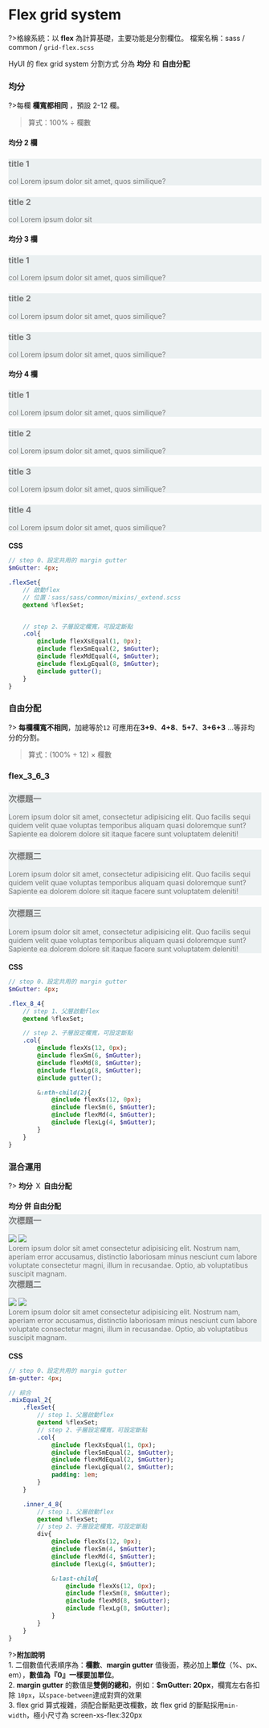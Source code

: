 # Flex grid system

?>格線系統：以 **flex** 為計算基礎，主要功能是分割欄位。
檔案名稱：sass / common / `grid-flex.scss`

HyUI 的 flex grid system 分割方式 分為 **均分** 和 **自由分配**

### 均分

?>每欄 **欄寬都相同** ，預設 2-12 欄。

> 算式：100% ÷ 欄數

<section class="flexEqual_2">
          <div class="container">
            <h4>均分 2 欄</h4>
            <div class="flexSet">
              <div class="col">
                <h3>title 1</h3>
                <p>col Lorem ipsum dolor sit amet, quos similique?</p>
              </div>
              <div class="col">
                <h3>title 2</h3>
                <p>col Lorem ipsum dolor sit</p>
              </div>
            </div>
          </div>
        </section>
        <!-- 3、 -->
        <section class="flexEqual_3">
          <div class="container">
            <h4>均分 3 欄</h4>
            <div class="flexSet">
              <div class="col">
                <h3>title 1</h3>
                <p>col Lorem ipsum dolor sit amet, quos similique?</p>
              </div>
              <div class="col">
                <h3>title 2</h3>
                <p>col Lorem ipsum dolor sit amet, quos similique?</p>
              </div>
              <div class="col">
                <h3>title 3</h3>
                <p>col Lorem ipsum dolor sit amet, quos similique?</p>
              </div>
            </div>
          </div>
        </section>
        <!-- 4、 -->
        <section class="flexEqual_4">
          <div class="container">
            <h4>均分 4 欄</h4>
            <div class="flexSet">
              <div class="col">
                <h3>title 1</h3>
                <p>col Lorem ipsum dolor sit amet, quos similique?</p>
              </div>
              <div class="col">
                <h3>title 2</h3>
                <p>col Lorem ipsum dolor sit amet, quos similique?</p>
              </div>
              <div class="col">
                <h3>title 3</h3>
                <p>col Lorem ipsum dolor sit amet, quos similique?</p>
              </div>
              <div class="col">
                <h3>title 4</h3>
                <p>col Lorem ipsum dolor sit amet, quos similique?</p>
              </div>
            </div>
          </div>
        </section>
<!-- tabs:start -->

#### **CSS**

```sass
// step 0、設定共用的 margin gutter
$mGutter: 4px;

.flexSet{
    // 啟動flex
    // 位置：sass/sass/common/mixins/_extend.scss
    @extend %flexSet;


    // step 2、子層設定欄寬，可設定斷點
    .col{
        @include flexXsEqual(1, 0px);
        @include flexSmEqual(2, $mGutter);
        @include flexMdEqual(4, $mGutter);
        @include flexLgEqual(8, $mGutter);
        @include gutter();
    }
}
```

  <!-- tabs:end -->

### 自由分配

?> **每欄欄寬不相同**，加總等於`12`
可應用在**3+9**、**4+8**、**5+7**、**3+6+3** ...等非均分的分割。

> 算式：(100% ÷ 12) × 欄數

<section class="flex_3_6_3">
          <div class="container">
            <h3>flex_3_6_3</h3>
            <div class="flexSet">
              <div class="col">
                <h3>次標題一</h3>
                <p>Lorem ipsum dolor sit amet, consectetur adipisicing elit. Quo facilis sequi quidem velit quae voluptas temporibus aliquam quasi doloremque sunt? Sapiente ea dolorem dolore sit itaque facere sunt voluptatem deleniti!</p>
              </div>
              <div class="col">
                <h3>次標題二</h3>
                <p>Lorem ipsum dolor sit amet, consectetur adipisicing elit. Quo facilis sequi quidem velit quae voluptas temporibus aliquam quasi doloremque sunt? Sapiente ea dolorem dolore sit itaque facere sunt voluptatem deleniti!</p>
              </div>
              <div class="col">
                <h3>次標題三</h3>
                <p>Lorem ipsum dolor sit amet, consectetur adipisicing elit. Quo facilis sequi quidem velit quae voluptas temporibus aliquam quasi doloremque sunt? Sapiente ea dolorem dolore sit itaque facere sunt voluptatem deleniti!</p>
              </div>
            </div>
          </div>
        </section>

<!-- tabs:start -->

#### **CSS**

```sass
// step 0、設定共用的 margin gutter
$mGutter: 4px;

.flex_8_4{
    // step 1、父層啟動flex
    @extend %flexSet;

    // step 2、子層設定欄寬，可設定斷點
    .col{
        @include flexXs(12, 0px);
        @include flexSm(6, $mGutter);
        @include flexMd(8, $mGutter);
        @include flexLg(8, $mGutter);
        @include gutter();

        &:nth-child(2){
            @include flexXs(12, 0px);
            @include flexSm(6, $mGutter);
            @include flexMd(4, $mGutter);
            @include flexLg(4, $mGutter);
        }
    }
}
```

<!-- tabs:end -->

### 混合運用

?> **均分** Ｘ **自由分配**

<section class="mixEqual_2">
  <div class="container">
    <h4>均分 併 自由分配</h4>
    <div class="flexSet">
      <div class="col">
        <h3>次標題一</h3>
        <section class="inner_4_8">
          <div class="imgContainer">
            <picture>
              <source media="(min-width: 1200px)" data-srcset="https://hywebu00.github.io/hyui_flex/images/demo/01.jpg">
              <source media="(min-width: 992px)" data-srcset="https://hywebu00.github.io/hyui_flex/images/demo/01.jpg">
              <source media="(min-width: 576px)" data-srcset="https://hywebu00.github.io/hyui_flex/images/demo/01.jpg">
              <source media="(max-width: 575px)" data-srcset="https://hywebu00.github.io/hyui_flex/images/demo/01.jpg">
              <img src="https://hywebu00.github.io/hyui_flex/images/demo/01.jpg">
              <noscript><img src="https://hywebu00.github.io/hyui_flex/images/demo/01.jpg"></noscript>
            </picture>
          </div>
          <div class="text">Lorem ipsum dolor sit amet consectetur adipisicing elit. Nostrum nam, aperiam error accusamus, distinctio laboriosam minus nesciunt cum labore voluptate consectetur magni, illum in recusandae. Optio, ab voluptatibus suscipit magnam.</div>
        </section>
      </div>
      <div class="col">
        <h3>次標題二</h3>
        <section class="inner_4_8">
          <div class="imgContainer">
            <picture>
              <source media="(min-width: 1200px)" data-srcset="https://hywebu00.github.io/hyui_flex/images/demo/01.jpg">
              <source media="(min-width: 992px)" data-srcset="https://hywebu00.github.io/hyui_flex/images/demo/01.jpg">
              <source media="(min-width: 576px)" data-srcset="https://hywebu00.github.io/hyui_flex/images/demo/01.jpg">
              <source media="(max-width: 575px)" data-srcset="https://hywebu00.github.io/hyui_flex/images/demo/01.jpg">
              <img src="https://hywebu00.github.io/hyui_flex/images/demo/01.jpg">
              <noscript><img src="https://hywebu00.github.io/hyui_flex/images/demo/01.jpg"></noscript>
            </picture>
          </div>
          <div class="text">Lorem ipsum dolor sit amet consectetur adipisicing elit. Nostrum nam, aperiam error accusamus, distinctio laboriosam minus nesciunt cum labore voluptate consectetur magni, illum in recusandae. Optio, ab voluptatibus suscipit magnam.</div>
        </section>
      </div>
    </div>
  </div>
</section>

<!-- tabs:start -->

#### **CSS**

```sass
// step 0、設定共用的 margin gutter
$m-gutter: 4px;

// 綜合
.mixEqual_2{
    .flexSet{
        // step 1、父層啟動flex
        @extend %flexSet;
        // step 2、子層設定欄寬，可設定斷點
        .col{
            @include flexXsEqual(1, 0px);
            @include flexSmEqual(2, $mGutter);
            @include flexMdEqual(2, $mGutter);
            @include flexLgEqual(2, $mGutter);
            padding: 1em;
        }
    }

    .inner_4_8{
        // step 1、父層啟動flex
        @extend %flexSet;
        // step 2、子層設定欄寬，可設定斷點
        div{
            @include flexXs(12, 0px);
            @include flexSm(4, $mGutter);
            @include flexMd(4, $mGutter);
            @include flexLg(4, $mGutter);

            &:last-child{
                @include flexXs(12, 0px);
                @include flexSm(8, $mGutter);
                @include flexMd(8, $mGutter);
                @include flexLg(8, $mGutter);
            }
        }
    }
}
```

<!-- tabs:end -->

?>**附加說明**<br> 1. 二個數值代表順序為：**欄數**、**margin gutter**
值後面，務必加上**單位**（%、px、em），**數值為『0』一樣要加單位**。</br> 2. **margin gutter** 的數值是**雙側的總和**，例如：**$mGutter: 20px**，欄寬左右各扣除 `10px`，以`space-between`達成對齊的效果</br> 3. flex grid 算式複雜，須配合斷點更改欄數，故 flex grid 的斷點採用`min-width`，極小尺寸為 screen-xs-flex:320px

<link rel="stylesheet" href="https://hywebu00.github.io/HyUI_v4.0/css/style.css" />
<style>
    .col{
        background-color:#225d6214;
    }
    .col p , .col h3{
        color:#777;
    }
    h4{
    margin-bottom: 0.5em;
    }
    .mixEqual_2 h3{
        margin-top:0em;
    }
    .text{
         color:#777;
    }
</style>

